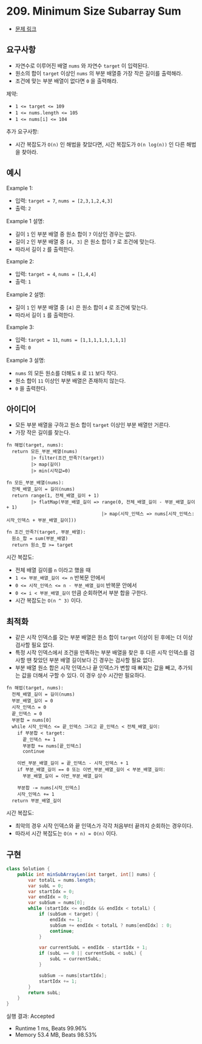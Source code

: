 # 209. Minimum Size Subarray Sum

- [문제 링크](https://leetcode.com/problems/minimum-size-subarray-sum/)

## 요구사항

- 자연수로 이루어진 배열 `nums` 와 자연수 `target` 이 입력된다.
- 원소의 합이 `target` 이상인 `nums` 의 부분 배열중 가장 작은 길이를 출력해라.
- 조건에 맞는 부분 배열이 없다면 `0` 을 출력해라.

제약:

- `1 <= target <= 109`
- `1 <= nums.length <= 105`
- `1 <= nums[i] <= 104`

추가 요구사항:

- 시간 복잡도가 `O(n)` 인 해법을 찾았다면, 시간 복잡도가 `O(n log(n))` 인 다른 해법을 찾아라.

## 예시

Example 1:

- 입력: `target = 7`, `nums = [2,3,1,2,4,3]`
- 출력: `2`

Example 1 설명:

- 길이 `1` 인 부분 배열 중 원소 합이 `7` 이상인 경우는 없다.
- 길이 `2` 인 부분 배열 중 `[4, 3]` 은 원소 합이 `7` 로 조건에 맞는다.
- 따라서 길이 `2` 를 출력한다.

Example 2:

- 입력: `target = 4`, `nums = [1,4,4]`
- 출력: `1`

Example 2 설명:

- 길이 `1` 인 부분 배열 중 `[4]` 은 원소 합이 `4` 로 조건에 맞는다.
- 따라서 길이 `1` 를 출력한다.

Example 3:

- 입력: `target = 11`, `nums = [1,1,1,1,1,1,1,1]`
- 출력: `0`

Example 3 설명:

- `nums` 의 모든 원소를 더해도 `8` 로 `11` 보다 작다.
- 원소 합이 `11` 이상인 부분 배열은 존재하지 않는다.
- `0` 을 출력한다.

## 아이디어

- 모든 부분 배열을 구하고 원소 합이 `target` 이상인 부분 배열만 거른다.
- 가장 작은 길이를 찾는다.

```text
fn 해법(target, nums):
  return 모든_부분_배열(nums)
         |> filter(조건_만족?(target))
         |> map(길이)
         |> min(시작값=0)
  
fn 모든_부분_배열(nums):
  전체_배열_길이 = 길이(nums)
  return range(1, 전체_배열_길이 + 1)
         |> flatMap(부분_배열_길이 => range(0, 전체_배열_길이 - 부분_배열_길이 + 1)
                                   |> map(시작_인덱스 => nums[시작_인덱스:시작_인덱스 + 부분_배열_길이]))
  
fn 조건_만족?(target, 부분_배열):
  원소_합 = sum(부분_배열)
  return 원소_합 >= target
```

시간 복잡도:

- 전체 배열 길이를 `n` 이라고 했을 때
- `1 <= 부분_배열_길이 <= n` 반복문 안에서
- `0 <= 시작_인덱스 <= n - 부분_배열_길이` 반복문 안에서
- `0 <= i < 부분_배열_길이` 만큼 순회하면서 부분 합을 구한다.
- 시간 복잡도는 `O(n ^ 3)` 이다.

## 최적화

- 같은 시작 인덱스를 갖는 부분 배열은 원소 합이 `target` 이상이 된 후에는 더 이상 검사할 필요 없다.
- 특정 시작 인덱스에서 조건을 만족하는 부분 배열을 찾은 후 다른 시작 인덱스를 검사할 땐 찾았던 부분 배열 길이보다 긴 경우는 검사할 필요 없다.
- 부분 배열 원소 합은 시작 인덱스나 끝 인덱스가 변할 때 빠지는 값을 빼고, 추가되는 값을 더해서 구할 수 있다. 이 경우 상수 시간만 필요하다.

```text
fn 해법(target, nums):
  전체_배열_길이 = 길이(nums)
  부분_배열_길이 = 0
  시작_인덱스 = 0
  끝_인덱스 = 0
  부분합 = nums[0]
  while 시작_인덱스 <= 끝_인덱스 그리고 끝_인덱스 < 전체_배열_길이:
    if 부분합 < target:
      끝_인덱스 += 1
      부분합 += nums[끝_인덱스]
      continue
      
    이번_부분_배열_길이 = 끝_인덱스 - 시작_인덱스 + 1
    if 부분_배열_길이 == 0 또는 이번_부분_배열_길이 < 부분_배열_길이:
      부분_배열_길이 = 이번_부분_배열_길이
      
    부분합 -= nums[시작_인덱스]
    시작_인덱스 += 1
  return 부분_배열_길이
```

시간 복잡도:

- 최악의 경우 시작 인덱스와 끝 인덱스가 각각 처음부터 끝까지 순회하는 경우이다.
- 따라서 시간 복잡도는 `O(n + n) = O(n)` 이다.

## 구현

```java
class Solution {
    public int minSubArrayLen(int target, int[] nums) {
        var totalL = nums.length;
        var subL = 0;
        var startIdx = 0;
        var endIdx = 0;
        var subSum = nums[0];
        while (startIdx <= endIdx && endIdx < totalL) {
            if (subSum < target) {
                endIdx += 1;
                subSum += endIdx < totalL ? nums[endIdx] : 0;
                continue;
            }

            var currentSubL = endIdx - startIdx + 1;
            if (subL == 0 || currentSubL < subL) {
                subL = currentSubL;
            }

            subSum -= nums[startIdx];
            startIdx += 1;
        }
        return subL;
    }
}
```

실행 결과: Accepted

- Runtime 1 ms, Beats 99.96%
- Memory 53.4 MB, Beats 98.53%
 